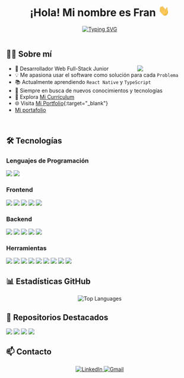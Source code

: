 # <div align="center">¡Hola! Mi nombre es Fran <img src="https://raw.githubusercontent.com/ABSphreak/ABSphreak/master/gifs/Hi.gif" width="30px" height="30px"></div>

<div align="center">
  <a href="https://github.com/DenverCoder1/readme-typing-svg">
    <img src="https://readme-typing-svg.herokuapp.com?font=Fira+Code&weight=600&size=24&pause=1000&color=3498DB&center=true&vCenter=true&width=600&lines=Desarrollador+Web+Full+Stack;Aprendiendo+y+mejorando+constantemente;C%C3%B3digo+limpio+y+bien+estructurado" alt="Typing SVG" />
  </a>
</div>

<br>

## 👨‍💻 Sobre mí

<img align="right" src="https://github.com/7oSkaaa/7oSkaaa/blob/main/Images/Right_Side.gif?raw=true" width=30%>

- 🚀 Desarrollador Web Full-Stack Junior
- 💡 Me apasiona usar el software como solución para cada `Problema`
- 📚 Actualmente aprendiendo `React Native` y `TypeScript`
- 🎯 Siempre en busca de nuevos conocimientos y tecnologías
- 📄 Explora [Mi Currículum](https://drive.google.com/file/d/1usV16hQSWjdbCi70wXSOLwWFUsU5tngg/view?usp=drive_link)
- 🌐 Visita [Mi Portfolio](https://efe-13.es/){:target="_blank"}
- <a href="https://efe-13.es" target="_blank" rel="noopener noreferrer">Mi portafolio</a>


<br>

## 🛠️ Tecnologías

### Lenguajes de Programación

<p>
  <img src="https://img.shields.io/badge/JavaScript-F7DF1E?style=for-the-badge&logo=javascript&logoColor=black">
  <img src="https://img.shields.io/badge/TypeScript-007ACC?style=for-the-badge&logo=typescript&logoColor=white">
</p>

### Frontend

<p>
  <img src="https://img.shields.io/badge/HTML5-E34F26?style=for-the-badge&logo=html5&logoColor=white">
  <img src="https://img.shields.io/badge/CSS3-1572B6?style=for-the-badge&logo=css3&logoColor=white">
  <img src="https://img.shields.io/badge/React-20232A?style=for-the-badge&logo=react&logoColor=61DAFB">
  <img src="https://img.shields.io/badge/Next.js-000000?style=for-the-badge&logo=nextdotjs&logoColor=white">
  <img src="https://img.shields.io/badge/Tailwind_CSS-38B2AC?style=for-the-badge&logo=tailwind-css&logoColor=white">
</p>

### Backend

<p>
  <img src="https://img.shields.io/badge/Node.js-339933?style=for-the-badge&logo=nodedotjs&logoColor=white">
  <img src="https://img.shields.io/badge/Express.js-000000?style=for-the-badge&logo=express&logoColor=white">
  <img src="https://img.shields.io/badge/MySQL-005C84?style=for-the-badge&logo=mysql&logoColor=white">
  <img src="https://img.shields.io/badge/Turso-4D4D4D?style=for-the-badge&logo=turso&logoColor=white">
  <img src="https://img.shields.io/badge/Supabase-3ECF8E?style=for-the-badge&logo=supabase&logoColor=white">
</p>

### Herramientas

<p>
  <img src="https://img.shields.io/badge/Git-F05032?style=for-the-badge&logo=git&logoColor=white">
  <img src="https://img.shields.io/badge/GitHub-100000?style=for-the-badge&logo=github&logoColor=white">
  <img src="https://img.shields.io/badge/VS%20Code-007ACC?style=for-the-badge&logo=visual-studio-code&logoColor=white">
  <img src="https://img.shields.io/badge/ESLint-4B32C3?style=for-the-badge&logo=eslint&logoColor=white">
  <img src="https://img.shields.io/badge/Prettier-F7B93E?style=for-the-badge&logo=prettier&logoColor=black">
  <img src="https://img.shields.io/badge/npm-CB3837?style=for-the-badge&logo=npm&logoColor=white">
  <img src="https://img.shields.io/badge/Notion-000000?style=for-the-badge&logo=notion&logoColor=white">
  <img src="https://img.shields.io/badge/Postman-FF6C37?style=for-the-badge&logo=Postman&logoColor=white">
  <img src="https://img.shields.io/badge/Vercel-000000?style=for-the-badge&logo=vercel&logoColor=white">
</p>

## 📊 Estadísticas GitHub

<div align="center">
  <img src="https://github-readme-stats.vercel.app/api/top-langs/?username=efe13dev&theme=tokyonight&card_width=450em" alt="Top Languages" />
</div>

## 🌟 Repositorios Destacados

[![](https://github-readme-stats.vercel.app/api/pin/?username=efe13dev&repo=meetups-frontend&bg_color=45,0B2641,1A4A7A,1F618D&title_color=ECF0F1&text_color=D6EAF8)](https://github.com/efe13dev/meetups-frontend)
[![](https://github-readme-stats.vercel.app/api/pin/?username=efe13dev&repo=meetups-backend&bg_color=45,0B2641,154360,1F618D&title_color=ECF0F1&text_color=D6EAF8)](https://github.com/efe13dev/meetups-backend)
[![](https://github-readme-stats.vercel.app/api/pin/?username=efe13dev&repo=descubre-parejas&bg_color=45,0B2641,1A4A7A,1F618D&title_color=ECF0F1&text_color=D6EAF8)](https://github.com/efe13dev/descubre-parejas)
[![](https://github-readme-stats.vercel.app/api/pin/?username=efe13dev&repo=QueComemosHoy&bg_color=45,0B2641,154360,1F618D&title_color=ECF0F1&text_color=D6EAF8)](https://github.com/efe13dev/QueComemosHoy)

## 📫 Contacto

<p align="center">
  <a href="https://www.linkedin.com/in/fcolorca/" target="_blank">
    <img src="https://img.shields.io/badge/LinkedIn-0077B5?style=for-the-badge&logo=linkedin&logoColor=white" alt="LinkedIn">
  </a>
  <a href="mailto:efe13dev@gmail.com" target="_blank">
    <img src="https://img.shields.io/badge/Gmail-D14836?style=for-the-badge&logo=gmail&logoColor=white" alt="Gmail">
  </a>
</p>
